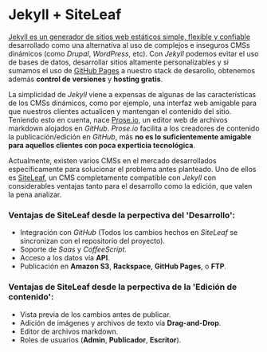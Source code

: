 # Jekyll + SiteLeaf
 
[Jekyll es un generador de sitios web estáticos simple, flexible y confiable](https://jekyllrb.com/) desarrollado como una alternativa al uso de complejos e inseguros CMSs dinámicos (como *Drupal*, *WordPress*, etc). Con *Jekyll* podemos evitar el uso de bases de datos, desarrollar sitios altamente personalizables y si sumamos el uso de [GitHub Pages](https://pages.github.com/) a nuestro stack de desarollo, obtenemos además **control de versiones** y **hosting gratis**.

La simplicidad de *Jekyll* viene a expensas de algunas de las características de los CMSs dinámicos, como por ejemplo, una interfaz web amigable para que nuestros clientes actualicen y mantengan el contenido del sitio. Teniendo esto en cuenta, nace [Prose.io](http://prose.io/), un editor web de archivos markdown alojados en *GitHub*. *Prose.io* facilita a los creadores de contenido la publicación/edición en *GitHub*, más **no es lo suficientemente amigable para aquellos clientes con poca experticia tecnológica**.  

Actualmente, existen varios CMSs en el mercado desarrollados específicamente para solucionar el problema antes planteado. Uno de ellos es [SiteLeaf](https://www.siteleaf.com/), un CMS completamente compatible con *Jekyll* con considerables ventajas tanto para el desarrollo como la edición, que valen la pena analizar.

### Ventajas de SiteLeaf desde la perpectiva del 'Desarrollo': 

* Integración con *GitHub* (Todos los cambios hechos en *SiteLeaf* se sincronizan con el repositorio del proyecto).
* Soporte de *Saas* y *CoffeeScript*.
* Acceso a los datos vía **API**.
* Publicación en **Amazon S3**, **Rackspace**, **GitHub Pages**, o **FTP**. 

### Ventajas de SiteLeaf desde la perpectiva de la 'Edición de contenido':

* Vista previa de los cambios antes de publicar.
* Adición de imágenes y archivos de texto vía **Drag-and-Drop**.
* Editor de archivos markdown.
* Roles de usuarios (**Admin**, **Publicador**, **Escritor**).



